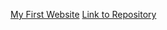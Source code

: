 [My First Website](https://veranemedyvarga.github.io/)
[Link to Repository](https://github.com/VeraNemedyVarga/VeraNemedyVarga.github.io)
